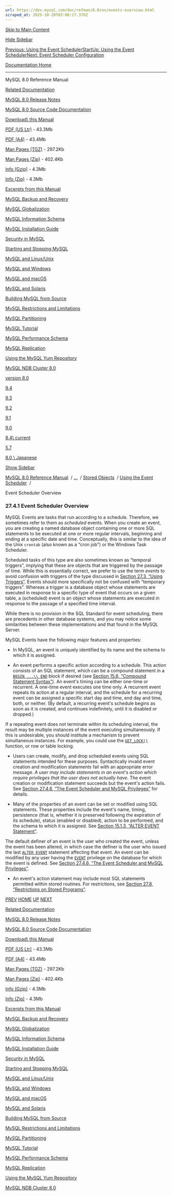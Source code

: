 ```yaml
---
url: https://dev.mysql.com/doc/refman/8.0/en/events-overview.html
scraped_at: 2025-10-20T03:06:17.376Z
---
```


[Skip to Main Content](https://dev.mysql.com/doc/refman/8.0/en/events-overview.html#main)

[Hide Sidebar](https://dev.mysql.com/doc/refman/8.0/en/events-overview.html "Hide Sidebar")

[Previous: Using the Event Scheduler](https://dev.mysql.com/doc/refman/8.0/en/event-scheduler.html "Previous: Using the Event Scheduler")[Start](https://dev.mysql.com/doc/refman/8.0/en/index.html "Start")[Up: Using the Event Scheduler](https://dev.mysql.com/doc/refman/8.0/en/event-scheduler.html "Up: Using the Event Scheduler")[Next: Event Scheduler Configuration](https://dev.mysql.com/doc/refman/8.0/en/events-configuration.html "Next: Event Scheduler Configuration")

[Documentation Home](https://dev.mysql.com/doc/)

* * *

MySQL 8.0 Reference Manual

[Related Documentation](https://dev.mysql.com/doc/refman/8.0/en/events-overview.html)

[MySQL 8.0 Release Notes](https://dev.mysql.com/doc/relnotes/mysql/8.0/en/)

[MySQL 8.0 Source Code Documentation](https://dev.mysql.com/doc/dev/mysql-server/latest/)

[Download\\
this Manual](https://dev.mysql.com/doc/refman/8.0/en/events-overview.html)

[PDF (US Ltr)](https://downloads.mysql.com/docs/refman-8.0-en.pdf)
\- 43.3Mb

[PDF (A4)](https://downloads.mysql.com/docs/refman-8.0-en.a4.pdf)
\- 43.4Mb

[Man Pages (TGZ)](https://downloads.mysql.com/docs/refman-8.0-en.man-gpl.tar.gz)
\- 297.2Kb

[Man Pages (Zip)](https://downloads.mysql.com/docs/refman-8.0-en.man-gpl.zip)
\- 402.4Kb

[Info (Gzip)](https://downloads.mysql.com/docs/mysql-8.0.info.gz)
\- 4.3Mb

[Info (Zip)](https://downloads.mysql.com/docs/mysql-8.0.info.zip)
\- 4.3Mb

[Excerpts from this Manual](https://dev.mysql.com/doc/refman/8.0/en/events-overview.html)

[MySQL Backup and Recovery](https://dev.mysql.com/doc/mysql-backup-excerpt/8.0/en/)

[MySQL Globalization](https://dev.mysql.com/doc/mysql-g11n-excerpt/8.0/en/)

[MySQL Information Schema](https://dev.mysql.com/doc/mysql-infoschema-excerpt/8.0/en/)

[MySQL Installation Guide](https://dev.mysql.com/doc/mysql-installation-excerpt/8.0/en/)

[Security in MySQL](https://dev.mysql.com/doc/mysql-security-excerpt/8.0/en/)

[Starting and Stopping MySQL](https://dev.mysql.com/doc/mysql-startstop-excerpt/8.0/en/)

[MySQL and Linux/Unix](https://dev.mysql.com/doc/mysql-linuxunix-excerpt/8.0/en/)

[MySQL and Windows](https://dev.mysql.com/doc/mysql-windows-excerpt/8.0/en/)

[MySQL and macOS](https://dev.mysql.com/doc/mysql-macos-excerpt/8.0/en/)

[MySQL and Solaris](https://dev.mysql.com/doc/mysql-solaris-excerpt/8.0/en/)

[Building MySQL from Source](https://dev.mysql.com/doc/mysql-sourcebuild-excerpt/8.0/en/)

[MySQL Restrictions and Limitations](https://dev.mysql.com/doc/mysql-reslimits-excerpt/8.0/en/)

[MySQL Partitioning](https://dev.mysql.com/doc/mysql-partitioning-excerpt/8.0/en/)

[MySQL Tutorial](https://dev.mysql.com/doc/mysql-tutorial-excerpt/8.0/en/)

[MySQL Performance Schema](https://dev.mysql.com/doc/mysql-perfschema-excerpt/8.0/en/)

[MySQL Replication](https://dev.mysql.com/doc/mysql-replication-excerpt/8.0/en/)

[Using the MySQL Yum Repository](https://dev.mysql.com/doc/mysql-repo-excerpt/8.0/en/)

[MySQL NDB Cluster 8.0](https://dev.mysql.com/doc/mysql-cluster-excerpt/8.0/en/)

[version 8.0](https://dev.mysql.com/doc/refman/8.0/en/events-overview.html)

[9.4](https://dev.mysql.com/doc/refman/9.4/en/events-overview.html)

[9.3](https://dev.mysql.com/doc/refman/9.3/en/events-overview.html)

[9.2](https://dev.mysql.com/doc/refman/9.2/en/events-overview.html)

[9.1](https://dev.mysql.com/doc/refman/9.1/en/events-overview.html)

[9.0](https://dev.mysql.com/doc/refman/9.0/en/events-overview.html)

[8.4\\
current](https://dev.mysql.com/doc/refman/8.4/en/events-overview.html)

[5.7](https://dev.mysql.com/doc/refman/5.7/en/events-overview.html)

[8.0 \\
Japanese](https://dev.mysql.com/doc/refman/8.0/ja/events-overview.html)

[Show Sidebar](https://dev.mysql.com/doc/refman/8.0/en/events-overview.html "Show Sidebar")

[MySQL 8.0 Reference Manual](https://dev.mysql.com/doc/refman/8.0/en/)  /
[...](https://dev.mysql.com/doc/refman/8.0/en/events-overview.html)  / [Stored Objects](https://dev.mysql.com/doc/refman/8.0/en/stored-objects.html)  /
[Using the Event Scheduler](https://dev.mysql.com/doc/refman/8.0/en/event-scheduler.html)  /

Event Scheduler Overview


### 27.4.1 Event Scheduler Overview

MySQL Events are tasks that run according to a schedule.
Therefore, we sometimes refer to them as
_scheduled_ events. When you create an event,
you are creating a named database object containing one or more
SQL statements to be executed at one or more regular intervals,
beginning and ending at a specific date and time. Conceptually,
this is similar to the idea of the Unix `crontab`
(also known as a “cron job”) or the Windows Task
Scheduler.


Scheduled tasks of this type are also sometimes known as
“temporal triggers”, implying that these are objects
that are triggered by the passage of time. While this is
essentially correct, we prefer to use the term
_events_ to avoid confusion with triggers of
the type discussed in [Section 27.3, “Using Triggers”](https://dev.mysql.com/doc/refman/8.0/en/triggers.html "27.3 Using Triggers"). Events should
more specifically not be confused with “temporary
triggers”. Whereas a trigger is a database object whose
statements are executed in response to a specific type of event
that occurs on a given table, a (scheduled) event is an object
whose statements are executed in response to the passage of a
specified time interval.


While there is no provision in the SQL Standard for event
scheduling, there are precedents in other database systems, and
you may notice some similarities between these implementations and
that found in the MySQL Server.


MySQL Events have the following major features and properties:

- In MySQL, an event is uniquely identified by its name and the
schema to which it is assigned.


- An event performs a specific action according to a schedule.
This action consists of an SQL statement, which can be a
compound statement in a
[`BEGIN ...\\
            END`](https://dev.mysql.com/doc/refman/8.0/en/begin-end.html "15.6.1 BEGIN ... END Compound Statement") block if desired (see
[Section 15.6, “Compound Statement Syntax”](https://dev.mysql.com/doc/refman/8.0/en/sql-compound-statements.html "15.6 Compound Statement Syntax")). An event's timing
can be either one-time
or recurrent. A one-time
event executes one time only. A recurrent event repeats its
action at a regular interval, and the schedule for a recurring
event can be assigned a specific start day and time, end day
and time, both, or neither. (By default, a recurring event's
schedule begins as soon as it is created, and continues
indefinitely, until it is disabled or dropped.)



If a repeating event does not terminate within its scheduling
interval, the result may be multiple instances of the event
executing simultaneously. If this is undesirable, you should
institute a mechanism to prevent simultaneous instances. For
example, you could use the
[`GET_LOCK()`](https://dev.mysql.com/doc/refman/8.0/en/locking-functions.html#function_get-lock) function, or row or
table locking.


- Users can create, modify, and drop scheduled events using SQL
statements intended for these purposes. Syntactically invalid
event creation and modification statements fail with an
appropriate error message. _A user may include_
_statements in an event's action which require privileges that_
_the user does not actually have_. The event creation
or modification statement succeeds but the event's action
fails. See [Section 27.4.6, “The Event Scheduler and MySQL Privileges”](https://dev.mysql.com/doc/refman/8.0/en/events-privileges.html "27.4.6 The Event Scheduler and MySQL Privileges") for details.


- Many of the properties of an event can be set or modified
using SQL statements. These properties include the event's
name, timing, persistence (that is, whether it is preserved
following the expiration of its schedule), status (enabled or
disabled), action to be performed, and the schema to which it
is assigned. See [Section 15.1.3, “ALTER EVENT Statement”](https://dev.mysql.com/doc/refman/8.0/en/alter-event.html "15.1.3 ALTER EVENT Statement").



The default definer of an event is the user who created the
event, unless the event has been altered, in which case the
definer is the user who issued the last
[`ALTER EVENT`](https://dev.mysql.com/doc/refman/8.0/en/alter-event.html "15.1.3 ALTER EVENT Statement") statement affecting
that event. An event can be modified by any user having the
[`EVENT`](https://dev.mysql.com/doc/refman/8.0/en/privileges-provided.html#priv_event) privilege on the database
for which the event is defined. See
[Section 27.4.6, “The Event Scheduler and MySQL Privileges”](https://dev.mysql.com/doc/refman/8.0/en/events-privileges.html "27.4.6 The Event Scheduler and MySQL Privileges").


- An event's action statement may include most SQL statements
permitted within stored routines. For restrictions, see
[Section 27.8, “Restrictions on Stored Programs”](https://dev.mysql.com/doc/refman/8.0/en/stored-program-restrictions.html "27.8 Restrictions on Stored Programs").


[PREV](https://dev.mysql.com/doc/refman/8.0/en/event-scheduler.html "Previous: Using the Event Scheduler") [HOME](https://dev.mysql.com/doc/refman/8.0/en/index.html "Start") [UP](https://dev.mysql.com/doc/refman/8.0/en/event-scheduler.html "Up: Using the Event Scheduler") [NEXT](https://dev.mysql.com/doc/refman/8.0/en/events-configuration.html "Next: Event Scheduler Configuration")

[Related Documentation](https://dev.mysql.com/doc/refman/8.0/en/events-overview.html)

[MySQL 8.0 Release Notes](https://dev.mysql.com/doc/relnotes/mysql/8.0/en/)

[MySQL 8.0 Source Code Documentation](https://dev.mysql.com/doc/dev/mysql-server/latest/)

[Download\\
this Manual](https://dev.mysql.com/doc/refman/8.0/en/events-overview.html)

[PDF (US Ltr)](https://downloads.mysql.com/docs/refman-8.0-en.pdf)
\- 43.3Mb

[PDF (A4)](https://downloads.mysql.com/docs/refman-8.0-en.a4.pdf)
\- 43.4Mb

[Man Pages (TGZ)](https://downloads.mysql.com/docs/refman-8.0-en.man-gpl.tar.gz)
\- 297.2Kb

[Man Pages (Zip)](https://downloads.mysql.com/docs/refman-8.0-en.man-gpl.zip)
\- 402.4Kb

[Info (Gzip)](https://downloads.mysql.com/docs/mysql-8.0.info.gz)
\- 4.3Mb

[Info (Zip)](https://downloads.mysql.com/docs/mysql-8.0.info.zip)
\- 4.3Mb

[Excerpts from this Manual](https://dev.mysql.com/doc/refman/8.0/en/events-overview.html)

[MySQL Backup and Recovery](https://dev.mysql.com/doc/mysql-backup-excerpt/8.0/en/)

[MySQL Globalization](https://dev.mysql.com/doc/mysql-g11n-excerpt/8.0/en/)

[MySQL Information Schema](https://dev.mysql.com/doc/mysql-infoschema-excerpt/8.0/en/)

[MySQL Installation Guide](https://dev.mysql.com/doc/mysql-installation-excerpt/8.0/en/)

[Security in MySQL](https://dev.mysql.com/doc/mysql-security-excerpt/8.0/en/)

[Starting and Stopping MySQL](https://dev.mysql.com/doc/mysql-startstop-excerpt/8.0/en/)

[MySQL and Linux/Unix](https://dev.mysql.com/doc/mysql-linuxunix-excerpt/8.0/en/)

[MySQL and Windows](https://dev.mysql.com/doc/mysql-windows-excerpt/8.0/en/)

[MySQL and macOS](https://dev.mysql.com/doc/mysql-macos-excerpt/8.0/en/)

[MySQL and Solaris](https://dev.mysql.com/doc/mysql-solaris-excerpt/8.0/en/)

[Building MySQL from Source](https://dev.mysql.com/doc/mysql-sourcebuild-excerpt/8.0/en/)

[MySQL Restrictions and Limitations](https://dev.mysql.com/doc/mysql-reslimits-excerpt/8.0/en/)

[MySQL Partitioning](https://dev.mysql.com/doc/mysql-partitioning-excerpt/8.0/en/)

[MySQL Tutorial](https://dev.mysql.com/doc/mysql-tutorial-excerpt/8.0/en/)

[MySQL Performance Schema](https://dev.mysql.com/doc/mysql-perfschema-excerpt/8.0/en/)

[MySQL Replication](https://dev.mysql.com/doc/mysql-replication-excerpt/8.0/en/)

[Using the MySQL Yum Repository](https://dev.mysql.com/doc/mysql-repo-excerpt/8.0/en/)

[MySQL NDB Cluster 8.0](https://dev.mysql.com/doc/mysql-cluster-excerpt/8.0/en/)